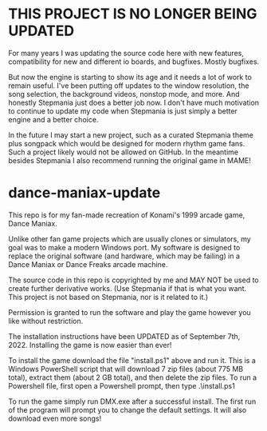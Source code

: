 # THIS PROJECT IS NO LONGER BEING UPDATED
For many years I was updating the source code here with new features, compatibility
for new and different io boards, and bugfixes. Mostly bugfixes.

But now the engine is starting to show its age and it needs a lot of work to remain
useful. I've been putting off updates to the window resolution, the song selection,
the background videos, nonstop mode, and more. And honestly Stepmania just does a
better job now. I don't have much motivation to continue to update my code when
Stepmania is just simply a better engine and a better choice.

In the future I may start a new project, such as a curated Stepmania theme plus
songpack which would be designed for modern rhythm game fans. Such a project likely
would not be allowed on GitHub. In the meantime besides Stepmania I also recommend
running the original game in MAME!

# dance-maniax-update
This repo is for my fan-made recreation of Konami's 1999 arcade game, Dance Maniax.

Unlike other fan game projects which are usually clones or simulators, my goal
was to make a modern Windows port. My software is designed to replace the
original software (and hardware, which may be failing) in a Dance Maniax or
Dance Freaks arcade machine.

The source code in this repo is copyrighted by me and MAY NOT be used to create
further derivative works. (Use Stepmania if that is what you want. This project
is not based on Stepmania, nor is it related to it.)

Permission is granted to run the software and play the game however you like
without restriction.

The installation instructions have been UPDATED as of September 7th, 2022.
Installing the game is now easier than ever!

To install the game download the file "install.ps1" above and run it. This is a
Windows PowerShell script that will download 7 zip files (about 775 MB total),
extract them (about 2 GB total), and then delete the zip files. To run a
Powershell file, first open a Powershell prompt, then type
.\install.ps1

To run the game simply run DMX.exe after a successful install. The first run of
the program will prompt you to change the default settings.
It will also download even more songs!
